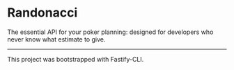 # Randonacci
The essential API for your poker planning: designed for developers who never know what estimate to give.

---

This project was bootstrapped with Fastify-CLI.